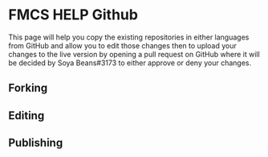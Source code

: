 # FMCS HELP Github

This page will help you copy the existing repositories in either languages from GitHub and allow you to edit those changes then to upload your changes to the live version by opening a pull request on GitHub where it will be decided by Soya Beans#3173 to either approve or deny your changes.

## Forking

## Editing

## Publishing
